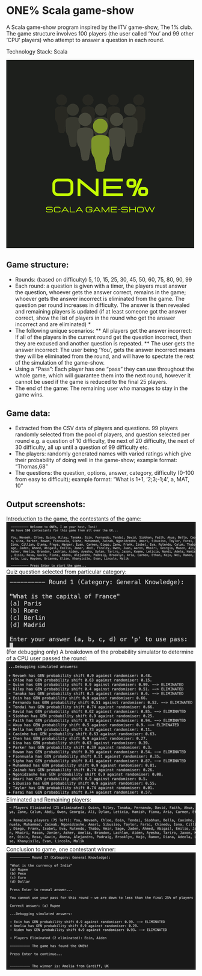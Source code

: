 # ONE% Scala game-show

A Scala game-show program inspired by the ITV game-show, The 1% club. The game structure involves 100 players (the user called ‘You’ and 99 other ‘CPU’ players) who attempt to answer a question in each round.

Technology Stack: Scala

![logo](screenshots/project-onepercent.png)

## Game structure:
* Rounds: (based on difficulty) 5, 10, 15, 25, 30, 45, 50, 60, 75, 80, 90, 99
* Each round: a question is given with a timer, the players must answer the question, whoever gets the answer correct, remains in the game; whoever gets the answer incorrect is eliminated from the game. The question per round increases in difficulty. The answer is then revealed and remaining players is updated (if at least someone got the answer correct, show the list of players in the round who get the answer incorrect and are eliminated)
    * 
* The following unique scenarios:
    ** All players get the answer incorrect: If all of the players in the current round get the question incorrect, then they are excused and another question is repeated.
    ** The user gets the answer incorrect: The user being ‘You’, gets the answer incorrect means they will be eliminated from the round, and will have to spectate the rest of the simulation of the game-show.
* Using a “Pass”: Each player has one “pass” they can use throughout the whole game, which will guarantee them into the next round, however it cannot be used if the game is reduced to the final 25 players.
* The end of the game: The remaining user who manages to stay in the game wins.

## Game data:
* Extracted from the CSV data of players and questions. 99 players randomly selected from the pool of players, and question selected per round e.g. a question of 10 difficulty, the next of 20 difficulty, the next of 30 difficulty, all up until a question of 99 difficulty etc.
* The players: randomly generated names with varied ratings which give their probability of doing well in the game-show; example format: “Thomas,68”
* The questions: the question, options, answer, category, difficulty (0-100 from easy to difficult); example format: “What is 1+1, ‘2;3;-1;4’, a, MAT, 10”

## Output screenshots:
Introduction to the game, the contestants of the game: ![os-1](screenshots/output-intro.png) 
Quiz question selected from particular category: ![os-2](screenshots/output-qn.png) 
(For debugging only) A breakdown of the probability simulator to determine of a CPU user passed the round: ![os-3](screenshots/output-db.png) 
Eliminated and Remaining players: ![os-4](screenshots/output-update.png)
Conclusion to game, one contestant winner: ![os-5](screenshots/output-final.png) 